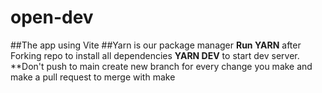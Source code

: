 # open-dev
##The app using Vite
##Yarn is our package manager
**Run YARN** after Forking repo to install all dependencies
**YARN DEV** to start dev server.
**Don't push to main create new branch for every change you make and make a pull request to merge with make 

